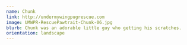 ```yaml
---
name: Chunk
link: http://undermywingpugrescue.com
image: UMWPR-RescuePawtrait-Chunk-06.jpg
blurb: Chunk was an adorable little guy who getting his scratches.
orientation: landscape
---
```

